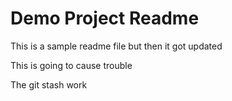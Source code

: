 # Demo Project Readme

This is a sample readme file but then it got updated


This is going to cause trouble

The git stash work
